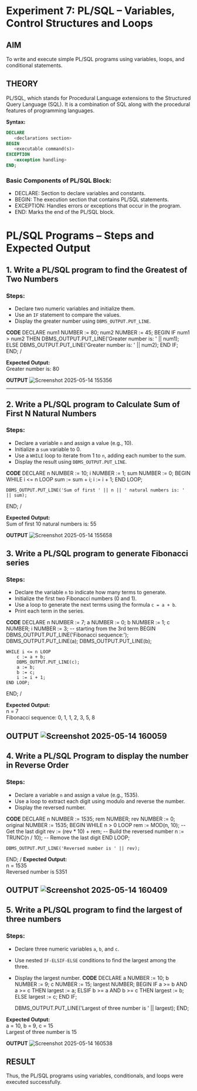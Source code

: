 # Experiment 7: PL/SQL – Variables, Control Structures and Loops

## AIM
To write and execute simple PL/SQL programs using variables, loops, and conditional statements.


## THEORY

PL/SQL, which stands for Procedural Language extensions to the Structured Query Language (SQL). It is a combination of SQL along with the procedural features of programming languages.

**Syntax:**
```sql
DECLARE 
   <declarations section> 
BEGIN 
   <executable command(s)>
EXCEPTION 
   <exception handling> 
END;
```

### Basic Components of PL/SQL Block:
- DECLARE: Section to declare variables and constants.
- BEGIN: The execution section that contains PL/SQL statements.
- EXCEPTION: Handles errors or exceptions that occur in the program.
- END: Marks the end of the PL/SQL block.

# PL/SQL Programs – Steps and Expected Output

## 1. Write a PL/SQL program to find the Greatest of Two Numbers

### Steps:
- Declare two numeric variables and initialize them.
- Use an `IF` statement to compare the values.
- Display the greater number using `DBMS_OUTPUT.PUT_LINE`.

**CODE**
DECLARE
    num1 NUMBER := 80;
    num2 NUMBER := 45;
BEGIN
    IF num1 > num2 THEN
        DBMS_OUTPUT.PUT_LINE('Greater number is: ' || num1);
    ELSE
        DBMS_OUTPUT.PUT_LINE('Greater number is: ' || num2);
    END IF;
END;
/

**Expected Output:**  
Greater number is: 80

**OUTPUT**
![Screenshot 2025-05-14 155356](https://github.com/user-attachments/assets/ef1bd3f8-7695-40c2-88ee-7090ca4e0430)

---

## 2. Write a PL/SQL program to Calculate Sum of First N Natural Numbers

### Steps:
- Declare a variable `n` and assign a value (e.g., 10).
- Initialize a `sum` variable to 0.
- Use a `WHILE` loop to iterate from 1 to `n`, adding each number to the sum.
- Display the result using `DBMS_OUTPUT.PUT_LINE`.

**CODE**
DECLARE
    n NUMBER := 10;
    i NUMBER := 1;
    sum NUMBER := 0;
BEGIN
    WHILE i <= n LOOP
        sum := sum + i;
        i := i + 1;
    END LOOP;

    DBMS_OUTPUT.PUT_LINE('Sum of first ' || n || ' natural numbers is: ' || sum);
END;
/

**Expected Output:**  
Sum of first 10 natural numbers is: 55

**OUTPUT**
![Screenshot 2025-05-14 155658](https://github.com/user-attachments/assets/7ecdb03c-b602-42b1-8d87-c4260313dd36)

## 3. Write a PL/SQL program to generate Fibonacci series

### Steps:
- Declare the variable `n` to indicate how many terms to generate.
- Initialize the first two Fibonacci numbers (0 and 1).
- Use a loop to generate the next terms using the formula `c = a + b`.
- Print each term in the series.

**CODE**
DECLARE
    n NUMBER := 7;
    a NUMBER := 0;
    b NUMBER := 1;
    c NUMBER;
    i NUMBER := 3; -- starting from the 3rd term
BEGIN
    DBMS_OUTPUT.PUT_LINE('Fibonacci sequence:');
    DBMS_OUTPUT.PUT_LINE(a);
    DBMS_OUTPUT.PUT_LINE(b);

    WHILE i <= n LOOP
        c := a + b;
        DBMS_OUTPUT.PUT_LINE(c);
        a := b;
        b := c;
        i := i + 1;
    END LOOP;
END;
/

**Expected Output:**  
n = 7  
Fibonacci sequence: 0, 1, 1, 2, 3, 5, 8

**OUTPUT**
![Screenshot 2025-05-14 160059](https://github.com/user-attachments/assets/0accb3b1-708d-4e54-9e0c-d33a8e15a04d)
---

## 4. Write a PL/SQL Program to display the number in Reverse Order

### Steps:
- Declare a variable `n` and assign a value (e.g., 1535).
- Use a loop to extract each digit using modulo and reverse the number.
- Display the reversed number.

**CODE**
DECLARE
    n NUMBER := 1535;
    rem NUMBER;
    rev NUMBER := 0;
    original NUMBER := 1535;
BEGIN
    WHILE n > 0 LOOP
        rem := MOD(n, 10);       -- Get the last digit
        rev := (rev * 10) + rem; -- Build the reversed number
        n := TRUNC(n / 10);      -- Remove the last digit
    END LOOP;

    DBMS_OUTPUT.PUT_LINE('Reversed number is ' || rev);
END;
/
**Expected Output:**  
n = 1535  
Reversed number is 5351

**OUTPUT**
![Screenshot 2025-05-14 160409](https://github.com/user-attachments/assets/79fa98c6-725e-485e-8b26-67585ec8fe7f)
---

## 5. Write a PL/SQL program to find the largest of three numbers

### Steps:
- Declare three numeric variables `a`, `b`, and `c`.
- Use nested `IF-ELSIF-ELSE` conditions to find the largest among the three.
- Display the largest number.
**CODE**
DECLARE
    a NUMBER := 10;
    b NUMBER := 9;
    c NUMBER := 15;
    largest NUMBER;
BEGIN
    IF a >= b AND a >= c THEN
        largest := a;
    ELSIF b >= a AND b >= c THEN
        largest := b;
    ELSE
        largest := c;
    END IF;

    DBMS_OUTPUT.PUT_LINE('Largest of three number is ' || largest);
END;

**Expected Output:**  
a = 10, b = 9, c = 15  
Largest of three number is 15

**OUTPUT**
![Screenshot 2025-05-14 160538](https://github.com/user-attachments/assets/e7c2b732-3c3d-4fe8-abcd-8ce3f85de7ae)


## RESULT
Thus, the PL/SQL programs using variables, conditionals, and loops were executed successfully.
